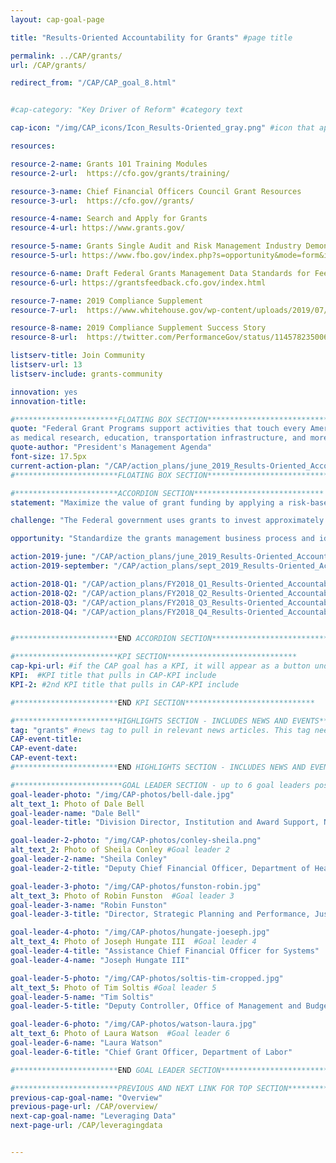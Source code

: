 ```yaml
---
layout: cap-goal-page

title: "Results-Oriented Accountability for Grants" #page title

permalink: ../CAP/grants/
url: /CAP/grants/

redirect_from: "/CAP/CAP_goal_8.html"


#cap-category: "Key Driver of Reform" #category text

cap-icon: "/img/CAP_icons/Icon_Results-Oriented_gray.png" #icon that appears next to title

resources:

resource-2-name: Grants 101 Training Modules
resource-2-url:  https://cfo.gov/grants/training/

resource-3-name: Chief Financial Officers Council Grant Resources
resource-3-url:  https://cfo.gov//grants/

resource-4-name: Search and Apply for Grants
resource-4-url: https://www.grants.gov/

resource-5-name: Grants Single Audit and Risk Management Industry Demonstration Days
resource-5-url: https://www.fbo.gov/index.php?s=opportunity&mode=form&id=08943a6b0f93b40afab0bce207edcbe3&tab=core&_cview=1

resource-6-name: Draft Federal Grants Management Data Standards for Feedback
resource-6-url: https://grantsfeedback.cfo.gov/index.html

resource-7-name: 2019 Compliance Supplement
resource-7-url:  https://www.whitehouse.gov/wp-content/uploads/2019/07/2-CFR_Part-200_Appendix-XI_Compliance-Supplement_2019_FINAL_07.01.19.pdf

resource-8-name: 2019 Compliance Supplement Success Story
resource-8-url:  https://twitter.com/PerformanceGov/status/1145782350061756417

listserv-title: Join Community
listserv-url: 13
listserv-include: grants-community

innovation: yes
innovation-title:

#***********************FLOATING BOX SECTION*****************************
quote: "Federal Grant Programs support activities that touch every American, such
as medical research, education, transportation infrastructure, and more." #appears in the gray text box
quote-author: "President's Management Agenda"
font-size: 17.5px
current-action-plan: "/CAP/action_plans/june_2019_Results-Oriented_Accountability_for_Grants.pdf"
#***********************FLOATING BOX SECTION*****************************

#***********************ACCORDION SECTION*****************************
statement: "Maximize the value of grant funding by applying a risk-based, data-driven framework that balances compliance requirements with demonstrating successful results for the American taxpayer. " #first accordion text

challenge: "The Federal government uses grants to invest approximately $700 billion each year in mission-critical needs for American taxpayers, but managers report spending 40% of their time using antiquated processes to monitor compliance instead of analyzing data to improve results. "

opportunity: "Standardize the grants management business process and identify, open, standardize, and link data. Use standard business process and data to identify opportunities to build shared solutions that reduce burden and improve the user experience. Leverage data, including data produced by annual audits, to assess and manage recipient risk. Hold recipients accountable for good performance practices that supports achievement of program goals and objectives and streamline burdensome compliance requirements for those that demonstrate results. " #third accordion text

action-2019-june: "/CAP/action_plans/june_2019_Results-Oriented_Accountability_for_Grants.pdf"
action-2019-september: "/CAP/action_plans/sept_2019_Results-Oriented_Accountability_for_Grants.pdf"

action-2018-Q1: "/CAP/action_plans/FY2018_Q1_Results-Oriented_Accountability_for_Grants.pdf"
action-2018-Q2: "/CAP/action_plans/FY2018_Q2_Results-Oriented_Accountability_for_Grants.pdf"
action-2018-Q3: "/CAP/action_plans/FY2018_Q3_Results-Oriented_Accountability_for_Grants.pdf"
action-2018-Q4: "/CAP/action_plans/FY2018_Q4_Results-Oriented_Accountability_for_Grants.pdf"


#***********************END ACCORDION SECTION*****************************

#***********************KPI SECTION*****************************
cap-kpi-url: #if the CAP goal has a KPI, it will appear as a button under the title. The button links to the KPI accordion section
KPI:  #KPI title that pulls in CAP-KPI include
KPI-2: #2nd KPI title that pulls in CAP-KPI include

#***********************END KPI SECTION*****************************

#***********************HIGHLIGHTS SECTION - INCLUDES NEWS AND EVENTS*****************************
tag: "grants" #news tag to pull in relevant news articles. This tag needs to be included in the "post" front matter
CAP-event-title:
CAP-event-date:
CAP-event-text:
#***********************END HIGHLIGHTS SECTION - INCLUDES NEWS AND EVENTS*****************************

#************************GOAL LEADER SECTION - up to 6 goal leaders possible by creating up to 6 sections below***************************
goal-leader-photo: "/img/CAP-photos/bell-dale.jpg"
alt_text_1: Photo of Dale Bell
goal-leader-name: "Dale Bell"
goal-leader-title: "Division Director, Institution and Award Support, National Science Foundation"

goal-leader-2-photo: "/img/CAP-photos/conley-sheila.png"
alt_text_2: Photo of Sheila Conley #Goal leader 2
goal-leader-2-name: "Sheila Conley"
goal-leader-2-title: "Deputy Chief Financial Officer, Department of Health and Human Services"

goal-leader-3-photo: "/img/CAP-photos/funston-robin.jpg"
alt_text_3: Photo of Robin Funston  #Goal leader 3
goal-leader-3-name: "Robin Funston"
goal-leader-3-title: "Director, Strategic Planning and Performance, Justice Management Division, Department of Justice"

goal-leader-4-photo: "/img/CAP-photos/hungate-joeseph.jpg"
alt_text_4: Photo of Joseph Hungate III  #Goal leader 4
goal-leader-4-title: "Assistance Chief Financial Officer for Systems"
goal-leader-4-name: "Joseph Hungate III"

goal-leader-5-photo: "/img/CAP-photos/soltis-tim-cropped.jpg"
alt_text_5: Photo of Tim Soltis #Goal leader 5
goal-leader-5-name: "Tim Soltis"
goal-leader-5-title: "Deputy Controller, Office of Management and Budget"

goal-leader-6-photo: "/img/CAP-photos/watson-laura.jpg"
alt_text_6: Photo of Laura Watson  #Goal leader 6
goal-leader-6-name: "Laura Watson"
goal-leader-6-title: "Chief Grant Officer, Department of Labor"

#***********************END GOAL LEADER SECTION*****************************8

#***********************PREVIOUS AND NEXT LINK FOR TOP SECTION*****************************8
previous-cap-goal-name: "Overview"
previous-page-url: /CAP/overview/
next-cap-goal-name: "Leveraging Data"
next-page-url: /CAP/leveragingdata


---  
```

